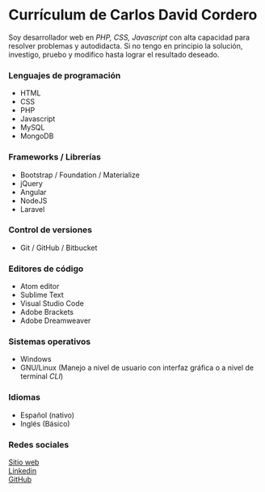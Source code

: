 # Currículum de Carlos David Cordero
Soy desarrollador web en *PHP, CSS, Javascript* con alta capacidad para resolver problemas y autodidacta.  Si no tengo en principio la solución, investigo, pruebo y modifico hasta lograr el resultado deseado.

### Lenguajes de programación
* HTML
* CSS
* PHP
* Javascript
* MySQL
* MongoDB

### Frameworks / Librerías
* Bootstrap / Foundation / Materialize
* jQuery
* Angular
* NodeJS
* Laravel

### Control de versiones
* Git / GitHub / Bitbucket

### Editores de código
* Atom editor
* Sublime Text
* Visual Studio Code
* Adobe Brackets
* Adobe Dreamweaver

### Sistemas operativos
* Windows
* GNU/Linux (Manejo a nivel de usuario con interfaz gráfica o a nivel de terminal *CLI*)

### Idiomas
* Español (nativo)
* Inglés (Básico)

### Redes sociales
[Sitio web](http://corderoweb.com)  
[Linkedin](http://linkedin.com/in/carlosdcordero)  
[GitHub](http://github.com/carlosdcordero)